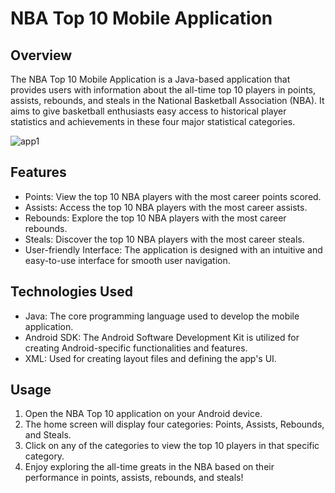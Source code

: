 # NBA Top 10 Mobile Application

## Overview
The NBA Top 10 Mobile Application is a Java-based application that provides users with information about the all-time top 10 players in points, assists, rebounds, and steals in the National Basketball Association (NBA). It aims to give basketball enthusiasts easy access to historical player statistics and achievements in these four major statistical categories.

![app1](https://github.com/Vaniko1/NBATop10App/assets/115501603/ca55305f-8b15-4395-b67e-5379f6b8190d)

## Features

* Points: View the top 10 NBA players with the most career points scored.
* Assists: Access the top 10 NBA players with the most career assists.
* Rebounds: Explore the top 10 NBA players with the most career rebounds.
* Steals: Discover the top 10 NBA players with the most career steals.
* User-friendly Interface: The application is designed with an intuitive and easy-to-use interface for smooth user navigation.


## Technologies Used

* Java: The core programming language used to develop the mobile application.
* Android SDK: The Android Software Development Kit is utilized for creating Android-specific functionalities and features.
* XML: Used for creating layout files and defining the app's UI.

## Usage

1) Open the NBA Top 10 application on your Android device.
2) The home screen will display four categories: Points, Assists, Rebounds, and Steals.
3) Click on any of the categories to view the top 10 players in that specific category.
4) Enjoy exploring the all-time greats in the NBA based on their performance in points, assists, rebounds, and steals!
